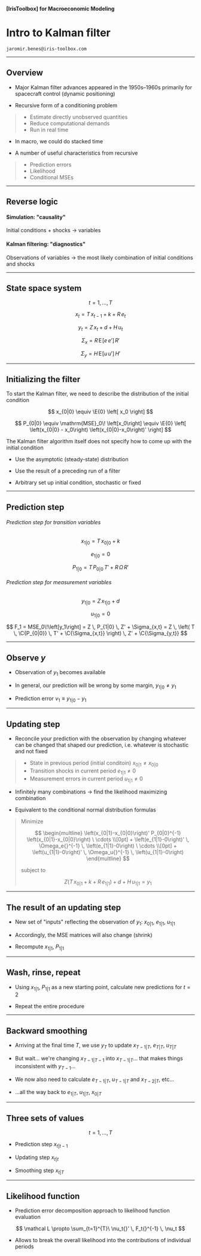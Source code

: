 

__[IrisToolbox] for Macroeconomic Modeling__

# Intro to Kalman filter

`jaromir.benes@iris-toolbox.com`

$$
\newcommand{\E}[1]{\mathrm E_{#1}\!}
\newcommand{\C}[1]{{\color{darkred}#1}}
$$

---

## Overview

* Major Kalman filter advances appeared in the 1950s–1960s primarily for spacecraft control (dynamic positioning)

* Recursive form of a conditioning problem
>    * Estimate directly unobserved quantities 
>    * Reduce computational demands
>    * Run in real time

* In macro, we could do stacked time

* A number of useful characteristics from recursive
>    * Prediction errors
>    * Likelihood
>    * Conditional MSEs

---

## Reverse logic

#### Simulation: "causality"

Initial conditions + shocks $\to$ variables

#### Kalman filtering: "diagnostics"

Observations of variables $\to$ the most likely combination of initial conditions and shocks

---

## State space system

$$
t = 1, \dots, T
$$

$$
x_t = T \, x_{t-1} + k + R \, e_t
$$

$$
y_t = Z \, x_t + d + H \, u_t
$$

$$
\Sigma_x = R \, \mathrm E\!\left[ e \, e' \right] \, R'
$$

$$
\Sigma_y = H \, \mathrm E\!\left[ u \, u' \right] \, H'
$$

---

## Initializing the filter

To start the Kalman filter, we need to describe the distribution of the initial condition

$$
x_{0|0} \equiv \E{0} \left[ x_0 \right]
$$

$$
P_{0|0} \equiv \mathrm{MSE}_0\! \left[x_0\right]
\equiv \E{0} \left[
\left(x_{0|0} - x_0\right) \left(x_{0|0}-x_0\right)'
\right]
$$

The Kalman filter algorithm itself does not specify how to come up with the initial condition

* Use the asymptotic (steady-state) distribution

* Use the result of a preceding run of a filter

* Arbitrary set up initial condition, stochastic or fixed


---

## Prediction step

###### Prediction step for transition variables

$$
x_{1|0} = T \, x_{0|0} + k
$$

$$
e_{1|0} = 0
$$

$$
P_{1|0} = T \, P_{0|0} \, T' + R \, \Omega \, R'
$$

###### Prediction step for measurement variables

$$
y_{1|0} = Z \, x_{1|0} + d
$$

$$
u_{1|0} = 0
$$

$$
F_1 = MSE_0\!\left[y_1\right] 
= Z \, P_{1|0} \, Z' + \Sigma_{x,t}
= Z \, \left( T \, \C{P_{0|0}} \, T' + \C{\Sigma_{x,t}} \right) \, Z' + \C{\Sigma_{y,t}}
$$

---

## Observe $y$

* Observation of $y_1$ becomes available

* In general, our prediction will be wrong by some margin, $y_{1|0}\ne y_1$

* Prediction error $\nu_1 \equiv y_{1|0} - y_1$

---

## Updating step

* Reconcile your prediction with the observation by changing whatever can be changed that shaped our prediction, i.e. whatever is stochastic and not fixed

> * State in previous period (initial conditoin) $x_{0|1} \ne x_{0|0}$
> * Transition shocks in current period $e_{1|1} \ne 0$
> * Measurement errors in current period $u_{1|1} \ne 0$

* Infinitely many combinations $\to$ find the likelihood maximizing combination

* Equivalent to the conditional normal distribution formulas

>
> Minimize
>
> $$
> \begin{multline}
> \left(x_{0|1}-x_{0|0}\right)'
> P_{0|0}^{-1} 
> \left(x_{0|1}-x_{0|0}\right) \ \cdots
> \\[0pt] 
> +
> \left(e_{1|1}-0\right)' \, \Omega_e{}^{-1} \, \left(e_{1|1}-0\right) \ \cdots
> \\[0pt]
> +
> \left(u_{1|1}-0\right)' \, \Omega_u{}^{-1} \, \left(u_{1|1}-0\right)
> \end{multline}
> $$
> 
> subject to
> 
> $$
> Z\left(T\,x_{0|1} + k + R \, e_{1|1}\right) + d + H \, u_{1|1} = y_1
> $$


---

## The result of an updating step

* New set of "inputs" reflecting the observation of $y_{1}$: $x_{0|1}$, $e_{1|1}$, $u_{1|1}$

* Accordingly, the MSE matrices will also change (shrink)

* Recompute $x_{1|1}$, $P_{1|1}$

---

## Wash, rinse, repeat

* Using $x_{1|1}$, $P_{1|1}$  as a new starting point, calculate new predictions for $t=2$

* Repeat the entire procedure

---

## Backward smoothing

* Arriving at the final time $T$, we use $y_T$ to update  $x_{T-1|T}$, $e_{T|T}$, $u_{T|T}$ 

* But wait... we're changing $x_{T-1|T-1}$ into $x_{T-1|T}$... that makes things inconsistent with $y_{T-1}$...

* We now also need to calculate $e_{T-1|T}$, $u_{T-1|T}$ and $x_{T-2|T}$, etc...

* ...all the way back to $e_{1|T}$, $u_{1|T}$, $x_{0|T}$

---

## Three sets of values 

$$
t = 1, \dots, T
$$

* Prediction step $x_{t|t-1}$

* Updating step $x_{t|t}$

* Smoothing step $x_{t|T}$


---

## Likelihood function

* Prediction error decomposition approach to likelihood function evaluation

$$
\mathcal L \propto \sum_{t=1}^{T}\ \nu_t{}' \, F_t{}^{-1} \, \nu_t
$$

* Allows to break the overall likelihood into the contributions of individual periods
